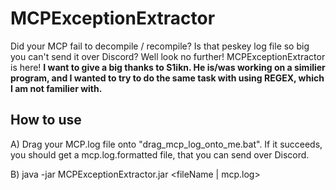 # MCPExceptionExtractor
Did your MCP fail to decompile / recompile? Is that peskey log file so big you can't send it over Discord? Well look no further! MCPExceptionExtractor is here! **I want to give a big thanks to S1ikn. He is/was working on a similier program, and I wanted to try to do the same task with using REGEX, which I am not familier with.**

## How to use
A) Drag your MCP.log file onto "drag_mcp_log_onto_me.bat". If it succeeds, you should get a mcp.log.formatted file, that you can send over Discord.

B) java -jar MCPExceptionExtractor.jar <fileName | mcp.log>
